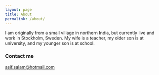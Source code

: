 ```yaml
---
layout: page
title: About
permalink: /about/
---
```


I am originally from a small village in northern India, but currently live and work in Stockholm, Sweden.  My wife is a teacher, my older son is at university, and my younger son is at school.

### Contact me

[asif.salam@hotmail.com](mailto:asif.salam@hotmail.com)